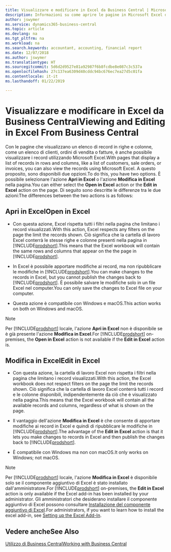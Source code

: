 ```yaml
---
title: Visualizzare e modificare in Excel da Business Central | Microsoft Docs
description: Informazioni su come aprire le pagine in Microsoft Excel da Business Central per una migliore analisi dei dati.
author: jswymer
ms.service: dynamics365-business-central
ms.topic: article
ms.devlang: na
ms.tgt_pltfrm: na
ms.workload: na
ms.search.keywords: accountant, accounting, financial report
ms.date: 12/07/2018
ms.author: jswymer
ms.translationtype: HT
ms.sourcegitcommit: 5d6d2d9527e81a92987f6b8fcdbe8e087c3c537a
ms.openlocfilehash: 27c137ea6309d40cddc94bc676ec7ea27d5c01fa
ms.contentlocale: it-it
ms.lasthandoff: 01/22/2019

---
```

# <a name="viewing-and-editing-in-excel-from-business-central"></a><span data-ttu-id="c8168-103">Visualizzare e modificare in Excel da Business Central</span><span class="sxs-lookup"><span data-stu-id="c8168-103">Viewing and Editing in Excel From Business Central</span></span> 

<span data-ttu-id="c8168-104">Con le pagine che visualizzano un elenco di record in righe e colonne, come un elenco di clienti, ordini di vendita o fatture, è anche possibile visualizzare i record utilizzando Microsoft Excel.</span><span class="sxs-lookup"><span data-stu-id="c8168-104">With pages that display a list of records in rows and columns, like a list of customers, sale orders, or invoices, you can also view the records using Microsoft Excel.</span></span> <span data-ttu-id="c8168-105">A questo proposito, sono disponibili due opzioni.</span><span class="sxs-lookup"><span data-stu-id="c8168-105">To do this, you have two options.</span></span> <span data-ttu-id="c8168-106">È possibile selezionare l'azione **Apri in Excel** o l'azione **Modifica in Excel** nella pagina.</span><span class="sxs-lookup"><span data-stu-id="c8168-106">You can either select the **Open in Excel** action or the **Edit in Excel** action on the page.</span></span> <span data-ttu-id="c8168-107">Di seguito sono descritte le differenze tra le due azioni:</span><span class="sxs-lookup"><span data-stu-id="c8168-107">The differences between the two actions is as follows:</span></span>  

## <a name="open-in-excel"></a><span data-ttu-id="c8168-108">Apri in Excel</span><span class="sxs-lookup"><span data-stu-id="c8168-108">Open in Excel</span></span>

-    <span data-ttu-id="c8168-109">Con questa azione, Excel rispetta tutti i filtri nella pagina che limitano i record visualizzati.</span><span class="sxs-lookup"><span data-stu-id="c8168-109">With this action, Excel respects any filters on the page the limit the records shown.</span></span> <span data-ttu-id="c8168-110">Ciò significa che la cartella di lavoro Excel conterrà le stesse righe e colonne presenti nella pagina in [!INCLUDE[prodshort](includes/prodshort.md)].</span><span class="sxs-lookup"><span data-stu-id="c8168-110">This means that the Excel workbook will contain the same rows and columns that appear on the the page in [!INCLUDE[prodshort](includes/prodshort.md)].</span></span>

-    <span data-ttu-id="c8168-111">In Excel è possibile apportare modifiche ai record, ma non ripubblicare le modifiche in [!INCLUDE[prodshort](includes/prodshort.md)].</span><span class="sxs-lookup"><span data-stu-id="c8168-111">You can make changes to the records in Excel, but you cannot publish the changes back to [!INCLUDE[prodshort](includes/prodshort.md)].</span></span> <span data-ttu-id="c8168-112">È possibile salvare le modifiche solo in un file Excel nel computer.</span><span class="sxs-lookup"><span data-stu-id="c8168-112">You can only save the changes to Excel file on your computer.</span></span> 

-    <span data-ttu-id="c8168-113">Questa azione è compatibile con Windows e macOS.</span><span class="sxs-lookup"><span data-stu-id="c8168-113">This action works on both on Windows and macOS.</span></span> 

>[!NOTE]
><span data-ttu-id="c8168-114">Per [!INCLUDE[prodshort](includes/prodshort.md)] locale, l'azione **Apri in Excel** non è disponibile se è già presente l'azione **Modifica in Excel**.</span><span class="sxs-lookup"><span data-stu-id="c8168-114">For [!INCLUDE[prodshort](includes/prodshort.md)] on-premises, the **Open in Excel** action is not available if the **Edit in Excel** action is.</span></span>

## <a name="edit-in-excel"></a><span data-ttu-id="c8168-115">Modifica in Excel</span><span class="sxs-lookup"><span data-stu-id="c8168-115">Edit in Excel</span></span>

-    <span data-ttu-id="c8168-116">Con questa azione, la cartella di lavoro Excel non rispetta i filtri nella pagina che limitano i record visualizzati.</span><span class="sxs-lookup"><span data-stu-id="c8168-116">With this action, the Excel workbook does not respect filters on the page the limit the records shown.</span></span> <span data-ttu-id="c8168-117">Ciò significa che la cartella di lavoro Excel conterrà tutti i record e le colonne disponibili, indipendentemente da ciò che è visualizzato nella pagina.</span><span class="sxs-lookup"><span data-stu-id="c8168-117">This means that the Excel workbook will contain all the available records and columns, regardless of what is shown on the page.</span></span> 

-    <span data-ttu-id="c8168-118">Il vantaggio dell'azione **Modifica in Excel** è che consente di apportare modifiche ai record in Excel e quindi di ripubblicare le modifiche in [!INCLUDE[prodshort](includes/prodshort.md)].</span><span class="sxs-lookup"><span data-stu-id="c8168-118">The advantage of the **Edit in Excel** action is that it lets you make changes to records in Excel and then publish the changes back to [!INCLUDE[prodshort](includes/prodshort.md)].</span></span>

-    <span data-ttu-id="c8168-119">È compatibile con Windows ma non con macOS.</span><span class="sxs-lookup"><span data-stu-id="c8168-119">It only works on Windows; not macOS.</span></span>

>[!NOTE]
><span data-ttu-id="c8168-120">Per [!INCLUDE[prodshort](includes/prodshort.md)] locale, l'azione **Modifica in Excel** è disponibile solo se il componente aggiuntivo di Excel è stato installato dall'amministratore.</span><span class="sxs-lookup"><span data-stu-id="c8168-120">For [!INCLUDE[prodshort](includes/prodshort.md)] on-premises, the **Edit in Excel** action is only available if the Excel add-in has been installed by your administrator.</span></span> <span data-ttu-id="c8168-121">Gli amministratori che desiderano installare il componente aggiuntivo di Excel possono consultare [Installazione del componente aggiuntivo di Excel](https://docs.microsoft.com/en-us/dynamics365/business-central/dev-itpro/administration/configuring-excel-addin).</span><span class="sxs-lookup"><span data-stu-id="c8168-121">For administrators, if you want to learn how to install the excel add-in, see [Setting up the Excel Add-In](https://docs.microsoft.com/en-us/dynamics365/business-central/dev-itpro/administration/configuring-excel-addin).</span></span>

## <a name="see-also"></a><span data-ttu-id="c8168-122">Vedere anche</span><span class="sxs-lookup"><span data-stu-id="c8168-122">See Also</span></span>

[<span data-ttu-id="c8168-123">Utilizzo di Business Central</span><span class="sxs-lookup"><span data-stu-id="c8168-123">Working with Business Central</span></span>](ui-work-product.md)  

